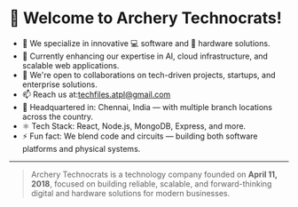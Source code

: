 # 👋 Welcome to Archery Technocrats!

- 👀 We specialize in innovative 💻 software and 🔌 hardware solutions.
- 🌱 Currently enhancing our expertise in AI, cloud infrastructure, and scalable web applications.
- 💞️ We're open to collaborations on tech-driven projects, startups, and enterprise solutions.
- 📫 Reach us at:techfiles.atpl@gmail.com
- 🏢 Headquartered in: Chennai, India — with multiple branch locations across the country.
- ⚛️ Tech Stack: React, Node.js, MongoDB, Express, and more.
- ⚡ Fun fact: We blend code and circuits — building both software platforms and physical systems.

---

> Archery Technocrats is a technology company founded on **April 11, 2018**, focused on building reliable, scalable, and forward-thinking digital and hardware solutions for modern businesses.

<!---
ArcheryTechnocrats/ArcheryTechnocrats is a ✨ special ✨ repository because its `README.md` (this file) appears on your GitHub profile.
You can click the Preview link to take a look at your changes.
--->
